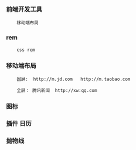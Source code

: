 ### 前端开发工具
```
	移动端布局

```

### rem
```
	css rem 

```

### 移动端布局

```
	固屏:  http://m.jd.com   http://m.taobao.com 

	全屏： 腾讯新闻  http://xw:qq.com

```

### 图标


### 插件 日历

### 抛物线

